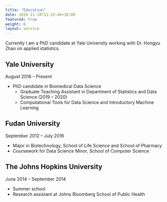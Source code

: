 ```yaml
---
title: "Education"
date: 2018-11-18T12:33:46+10:00
featured: true
weight: 6
layout: service
---
```


Currently I am a PhD candidate at Yale University working with Dr. Hongyu Zhao on applied statistics.

## Yale University			        	     										
August 2016 – Present

- PhD candidate in Biomedical Data Science 
	- Graduate Teaching Assistant in Department of Statistics and Data Science (2019 – 2020)
	- Computational Tools for Data Science and Introductory Machine Learning

## Fudan University 

September 2012 – July 2016

- Major in Biotechnology, School of Life Science and School of Pharmacy
- Coursework for Data Science Minor, School of Computer Science 


## The Johns Hopkins University 

June 2014 – September 2014

- Summer school 
- Research assistant at Johns Bloomberg School of Public Health
